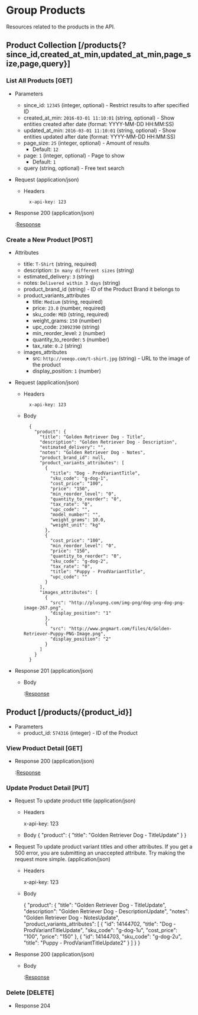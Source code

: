 # Group Products

Resources related to the products in the API.

## Product Collection [/products{?since_id,created_at_min,updated_at_min,page_size,page,query}]

### List All Products [GET]

+ Parameters
    + since_id: `12345` (integer, optional) - Restrict results to after specified ID
    + created_at_min: `2016-03-01 11:10:01` (string, optional) - Show entities created after date (format: YYYY-MM-DD HH:MM:SS)
    + updated_at_min: `2016-03-01 11:10:01` (string, optional) - Show entities updated after date (format: YYYY-MM-DD HH:MM:SS)
    + page_size: `25` (integer, optional) - Amount of results
        + Default: `12`
    + page: `1` (integer, optional) - Page to show
        + Default: `1`
    + query (string, optional) - Free text search

+ Request (application/json)

    + Headers

            x-api-key: 123

+ Response 200 (application/json)

    :[Response](responses/products/index.json)
        
### Create a New Product [POST]

+ Attributes
    + title: `T-Shirt` (string, required)
    + description: `In many different sizes` (string)
    + estimated_delivery: `3` (string)
    + notes: `Delivered within 3 days` (string)
    + product_brand_id (string) - ID of the Product Brand it belongs to
    + product_variants_attributes
        + title: `Medium` (string, required)
        + price: `23.0` (number, required)
        + sku_code: `MED` (string, required)
        + weight_grams: `150` (number)
        + upc_code: `23092390` (string)
        + min_reorder_level: `2` (number)
        + quantity_to_reorder: `5` (number)
        + tax_rate: `0.2` (string)
    + images_attributes
        + src: `http://veeqo.com/t-shirt.jpg` (string) - URL to the image of the product
        + display_position: `1` (number)

+ Request (application/json)

    + Headers

            x-api-key: 123

    + Body

            {
              "product": {
                "title": "Golden Retriever Dog - Title",
                "description": "Golden Retriever Dog - Description",
                "estimated_delivery": "",
                "notes": "Golden Retriever Dog - Notes",
                "product_brand_id": null,
                "product_variants_attributes": [
                  {
                    "title": "Dog - ProdVariantTitle",
                    "sku_code": "g-dog-1",
                    "cost_price": "100",
                    "price": "150",
                    "min_reorder_level": "0",
                    "quantity_to_reorder": "0",
                    "tax_rate": "0",
                    "upc_code": "",
                    "model_number": "",
                    "weight_grams": 10.0,
                    "weight_unit": "kg"
                  },
                  {
                    "cost_price": "100",
                    "min_reorder_level": "0",
                    "price": "150",
                    "quantity_to_reorder": "0",
                    "sku_code": "g-dog-2",
                    "tax_rate": "0",
                    "title": "Puppy - ProdVariantTitle",
                    "upc_code": ""
                  }
                ],
                "images_attributes": [
                  {
                    "src": "http://pluspng.com/img-png/dog-png-dog-png-image-267.png",
                    "display_position": "1"
                  },
                  {
                    "src": "http://www.pngmart.com/files/4/Golden-Retriever-Puppy-PNG-Image.png",
                    "display_position": "2"
                  }
                ]
              }
            }

+ Response 201 (application/json)

    + Body
    
        :[Response](responses/products/show.json)

## Product [/products/{product_id}]

+ Parameters
    + product_id: `574316` (integer) - ID of the Product

### View Product Detail [GET]

+ Response 200 (application/json)

    :[Response](responses/products/show.json)

### Update Product Detail [PUT]

+ Request To update product title (application/json)

    + Headers

        x-api-key: 123

    + Body
         {
           "product": {
             "title": "Golden Retriever Dog - TitleUpdate"
           }
         }
    
    
+ Request To update product variant titles and other attributes. If you get a 500 error, you are submitting an unaccepted attribute. Try making the request more simple. (application/json)

    + Headers

        x-api-key: 123

    + Body
    
        {
          "product": {
            "title": "Golden Retriever Dog - TitleUpdate",
            "description": "Golden Retriever Dog - DescriptionUpdate",
            "notes": "Golden Retriever Dog - NotesUpdate",
            "product_variants_attributes": [
              {
                "id": 14144702,
                "title": "Dog - ProdVariantTitleUpdate",
                "sku_code": "g-dog-1u",
                "cost_price": "100",
                "price": "150"
              },
              {
                "id": 14144703,
                "sku_code": "g-dog-2u",
                "title": "Puppy - ProdVariantTitleUpdate2"
              }
            ]
          }
        }

+ Response 200 (application/json)
    
    + Body
    
        :[Response](responses/products/update.json)

### Delete [DELETE]

+ Response 204

